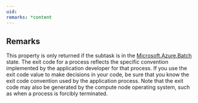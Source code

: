 ```yaml
---
uid: 
remarks: *content
---
```

## Remarks  
 This property is only returned if the subtask is in the [Microsoft.Azure.Batch](assetId:///N:Microsoft.Azure.Batch?qualifyHint=False&autoUpgrade=True) state. The exit              code for a process reflects the specific convention implemented by the application developer for that process.              If you use the exit code value to make decisions in your code, be sure that you know the exit code convention              used by the application process. Note that the exit code may also be generated by the compute node operating              system, such as when a process is forcibly terminated.